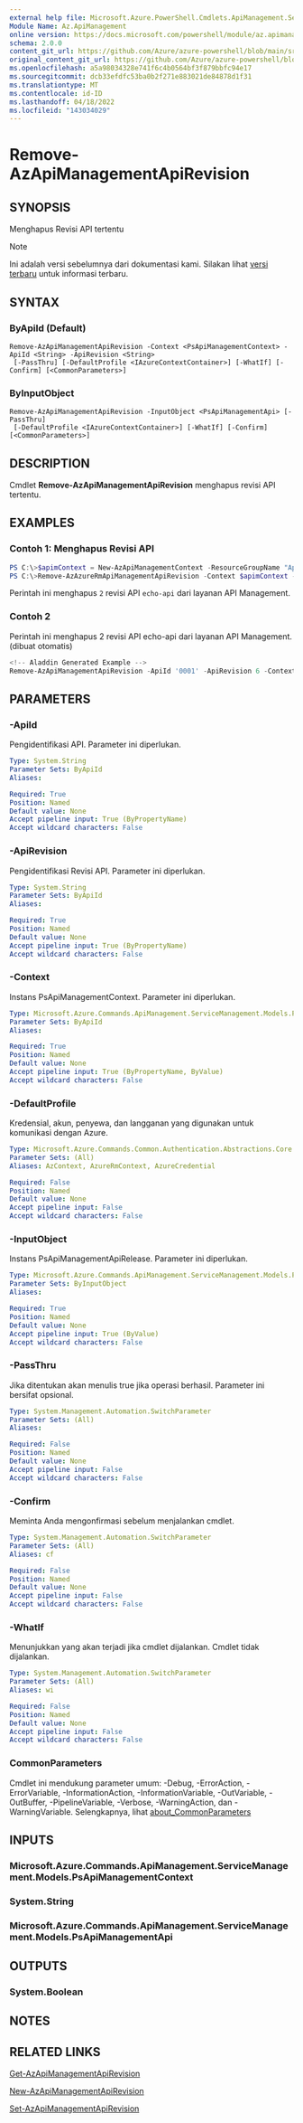 ```yaml
---
external help file: Microsoft.Azure.PowerShell.Cmdlets.ApiManagement.ServiceManagement.dll-Help.xml
Module Name: Az.ApiManagement
online version: https://docs.microsoft.com/powershell/module/az.apimanagement/remove-azapimanagementapirevision
schema: 2.0.0
content_git_url: https://github.com/Azure/azure-powershell/blob/main/src/ApiManagement/ApiManagement/help/Remove-AzApiManagementApiRevision.md
original_content_git_url: https://github.com/Azure/azure-powershell/blob/main/src/ApiManagement/ApiManagement/help/Remove-AzApiManagementApiRevision.md
ms.openlocfilehash: a5a98034328e741f6c4b0564bf3f879bbfc94e17
ms.sourcegitcommit: dcb33efdfc53ba0b2f271e883021de84878d1f31
ms.translationtype: MT
ms.contentlocale: id-ID
ms.lasthandoff: 04/18/2022
ms.locfileid: "143034029"
---
```

# Remove-AzApiManagementApiRevision

## SYNOPSIS
Menghapus Revisi API tertentu

> [!NOTE]
>Ini adalah versi sebelumnya dari dokumentasi kami. Silakan lihat [versi terbaru](/powershell/module/az.apimanagement/remove-azapimanagementapirevision) untuk informasi terbaru.

## SYNTAX

### ByApiId (Default)
```
Remove-AzApiManagementApiRevision -Context <PsApiManagementContext> -ApiId <String> -ApiRevision <String>
 [-PassThru] [-DefaultProfile <IAzureContextContainer>] [-WhatIf] [-Confirm] [<CommonParameters>]
```

### ByInputObject
```
Remove-AzApiManagementApiRevision -InputObject <PsApiManagementApi> [-PassThru]
 [-DefaultProfile <IAzureContextContainer>] [-WhatIf] [-Confirm] [<CommonParameters>]
```

## DESCRIPTION
Cmdlet **Remove-AzApiManagementApiRevision** menghapus revisi API tertentu.

## EXAMPLES

### Contoh 1: Menghapus Revisi API
```powershell
PS C:\>$apimContext = New-AzApiManagementContext -ResourceGroupName "Api-Default-WestUS" -ServiceName "contoso"
PS C:\>Remove-AzAzureRmApiManagementApiRevision -Context $apimContext -ApiId "echo-api" -ApiRevision "2"
```

Perintah ini menghapus `2` revisi API `echo-api` dari layanan API Management.

### Contoh 2

Perintah ini menghapus 2 revisi API echo-api dari layanan API Management. (dibuat otomatis)

```powershell
<!-- Aladdin Generated Example --> 
Remove-AzApiManagementApiRevision -ApiId '0001' -ApiRevision 6 -Context <PsApiManagementContext>
```

## PARAMETERS

### -ApiId
Pengidentifikasi API.
Parameter ini diperlukan.

```yaml
Type: System.String
Parameter Sets: ByApiId
Aliases:

Required: True
Position: Named
Default value: None
Accept pipeline input: True (ByPropertyName)
Accept wildcard characters: False
```

### -ApiRevision
Pengidentifikasi Revisi API. Parameter ini diperlukan.

```yaml
Type: System.String
Parameter Sets: ByApiId
Aliases:

Required: True
Position: Named
Default value: None
Accept pipeline input: True (ByPropertyName)
Accept wildcard characters: False
```

### -Context
Instans PsApiManagementContext.
Parameter ini diperlukan.

```yaml
Type: Microsoft.Azure.Commands.ApiManagement.ServiceManagement.Models.PsApiManagementContext
Parameter Sets: ByApiId
Aliases:

Required: True
Position: Named
Default value: None
Accept pipeline input: True (ByPropertyName, ByValue)
Accept wildcard characters: False
```

### -DefaultProfile
Kredensial, akun, penyewa, dan langganan yang digunakan untuk komunikasi dengan Azure.

```yaml
Type: Microsoft.Azure.Commands.Common.Authentication.Abstractions.Core.IAzureContextContainer
Parameter Sets: (All)
Aliases: AzContext, AzureRmContext, AzureCredential

Required: False
Position: Named
Default value: None
Accept pipeline input: False
Accept wildcard characters: False
```

### -InputObject
Instans PsApiManagementApiRelease. Parameter ini diperlukan.

```yaml
Type: Microsoft.Azure.Commands.ApiManagement.ServiceManagement.Models.PsApiManagementApi
Parameter Sets: ByInputObject
Aliases:

Required: True
Position: Named
Default value: None
Accept pipeline input: True (ByValue)
Accept wildcard characters: False
```

### -PassThru
Jika ditentukan akan menulis true jika operasi berhasil.
Parameter ini bersifat opsional.

```yaml
Type: System.Management.Automation.SwitchParameter
Parameter Sets: (All)
Aliases:

Required: False
Position: Named
Default value: None
Accept pipeline input: False
Accept wildcard characters: False
```

### -Confirm
Meminta Anda mengonfirmasi sebelum menjalankan cmdlet.

```yaml
Type: System.Management.Automation.SwitchParameter
Parameter Sets: (All)
Aliases: cf

Required: False
Position: Named
Default value: None
Accept pipeline input: False
Accept wildcard characters: False
```

### -WhatIf
Menunjukkan yang akan terjadi jika cmdlet dijalankan.
Cmdlet tidak dijalankan.

```yaml
Type: System.Management.Automation.SwitchParameter
Parameter Sets: (All)
Aliases: wi

Required: False
Position: Named
Default value: None
Accept pipeline input: False
Accept wildcard characters: False
```

### CommonParameters
Cmdlet ini mendukung parameter umum: -Debug, -ErrorAction, -ErrorVariable, -InformationAction, -InformationVariable, -OutVariable, -OutBuffer, -PipelineVariable, -Verbose, -WarningAction, dan -WarningVariable. Selengkapnya, lihat [about_CommonParameters](http://go.microsoft.com/fwlink/?LinkID=113216)

## INPUTS

### Microsoft.Azure.Commands.ApiManagement.ServiceManagement.Models.PsApiManagementContext

### System.String

### Microsoft.Azure.Commands.ApiManagement.ServiceManagement.Models.PsApiManagementApi

## OUTPUTS

### System.Boolean

## NOTES

## RELATED LINKS

[Get-AzApiManagementApiRevision](./Get-AzApiManagementApiRevision.md)

[New-AzApiManagementApiRevision](./New-AzApiManagementApiRevision.md)

[Set-AzApiManagementApiRevision](./Set-AzApiManagementApiRevision.md)
